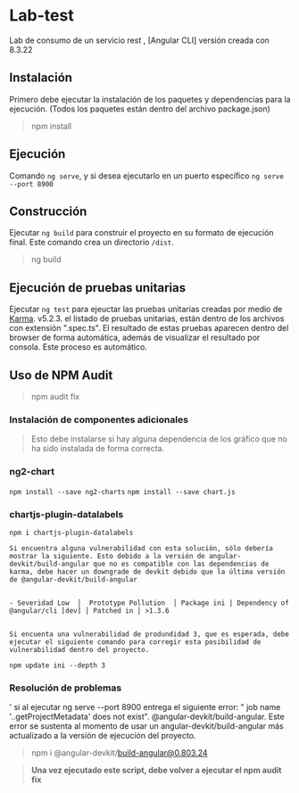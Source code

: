 # Lab-test

Lab de consumo de un servicio rest , [Angular CLI] versión creada con 8.3.22

## Instalación

Primero debe ejecutar la instalación de los paquetes y dependencias para la ejecución. (Todos los paquetes están dentro del archivo package.json)

> npm install 

## Ejecución

Comando `ng serve`, y si desea ejecutarlo en un puerto específico `ng serve --port 8900`

## Construcción

Ejecutar `ng build` para construir el proyecto en su formato de ejecución final. Este comando crea un directorio `/dist`.

> ng build

## Ejecución de pruebas unitarias

Ejecutar `ng test` para ejeuctar las pruebas unitarias creadas por medio de [Karma](https://karma-runner.github.io). v5.2.3.
el listado de pruebas unitarias, están dentro de los archivos con extensión ".spec.ts". El resultado de estas pruebas aparecen dentro del browser de forma automática, además de visualizar el resultado por consola. Este proceso es automático.

## Uso de NPM Audit

> npm audit fix

### Instalación de componentes adicionales

> Esto debe instalarse si hay alguna dependencia de los gráfico que no ha sido instalada de forma correcta.

 ### ng2-chart
 
 
 `npm install --save ng2-charts`
 `npm install --save chart.js`
 
 ### chartjs-plugin-datalabels
 
 `npm i chartjs-plugin-datalabels`


`Si encuentra alguna vulnerabilidad con esta solución, sólo debería mostrar la siguiente. Esto debido a la versión de angular-devkit/build-angular que no es compatible con las dependencias de karma, debe hacer un downgrade de devkit debido que la última versión de @angular-devkit/build-angular`

```

- Severidad Low  │  Prototype Pollution  │ Package ini | Dependency of @angular/cli [dev] │ Patched in │ >1.3.6 
```
``` 

Si encuenta una vulnerabilidad de produndidad 3, que es esperada, debe ejecutar el siguiente comando para corregir esta posibilidad de vulnerabilidad dentro del proyecto.

npm update ini --depth 3 
```

### Resolución de problemas

' si al ejecutar ng serve --port 8900 entrega el siguiente error: " job name '..getProjectMetadata' does not exist".
@angular-devkit/build-angular. Este error se sustenta al momento de usar un angular-devkit/build-angular más actualizado a la versión de ejecución del proyecto.

> npm i @angular-devkit/build-angular@0.803.24

> **Una vez ejecutado este script, debe volver a ejecutar el npm audit fix**
